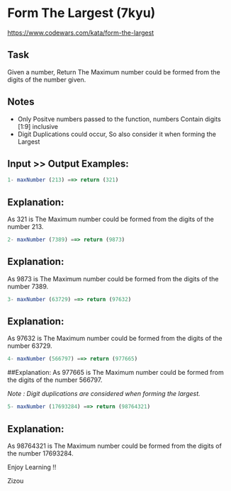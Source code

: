 # Form The Largest (7kyu)

https://www.codewars.com/kata/form-the-largest

## Task

Given a number, Return The Maximum number could be formed from the digits of the number given.

## Notes

- Only Positve numbers passed to the function, numbers Contain digits [1:9] inclusive
- Digit Duplications could occur, So also consider it when forming the Largest

## Input >> Output Examples:

```js
1- maxNumber (213) ==> return (321)
```

## Explanation:

As 321 is The Maximum number could be formed from the digits of the number 213.

```js
2- maxNumber (7389) ==> return (9873)
```

## Explanation:

As 9873 is The Maximum number could be formed from the digits of the number 7389.

```js
3- maxNumber (63729) ==> return (97632)
```

## Explanation:

As 97632 is The Maximum number could be formed from the digits of the number 63729.

```js
4- maxNumber (566797) ==> return (977665)
```

##Explanation:
As 977665 is The Maximum number could be formed from the digits of the number 566797.

_Note : Digit duplications are considered when forming the largest._

```js
5- maxNumber (17693284) ==> return (98764321)
```

## Explanation:

As 98764321 is The Maximum number could be formed from the digits of the number 17693284.

Enjoy Learning !!

Zizou
